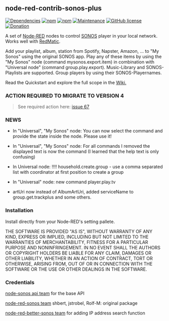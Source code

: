 ## node-red-contrib-sonos-plus

[![Dependencies](https://david-dm.org/hklages/node-red-contrib-sonos-plus.svg)](https://david-dm.org/hklages/node-red-contrib-sonos-plus)
[![npm](https://img.shields.io/npm/dt/node-red-contrib-sonos-plus.svg)](https://www.npmjs.com/package/node-red-contrib-sonos-plus)
[![npm](https://img.shields.io/npm/v/node-red-contrib-sonos-plus.svg)](https://www.npmjs.com/package/node-red-contrib-sonos-plus)
[![Maintenance](https://img.shields.io/badge/Maintained%3F-yes-green.svg)](https://GitHub.com/Naereen/StrapDown.js/graphs/commit-activity)
[![GitHub license](https://img.shields.io/badge/license-MIT-blue.svg)](https://raw.githubusercontent.com/hklages/node-red-contrib-sonos-plus/master/LICENSE)
[![Donation](https://img.shields.io/badge/donation-cappuccino-orange)](https://www.buymeacoffee.com/hklages)

A set of [Node-RED](https://nodered.org/) nodes to control [SONOS](https://www.sonos.com/) player in your local network. Works well with [RedMatic](https://github.com/rdmtc/RedMatic/blob/master/README.en.md).

Add your playlist, album, station from Spotify, Napster, Amazon, ... to "My Sonos" using the original SONOS app. Play any of these items by using the "My Sonos" node (command mysonos.export.item) in combination with "Universal node" (command group.play.export). Music-Library and SONOS-Playlists are supported. Group players by using their SONOS-Playernames.

Read the Quickstart and explore the full scope in the [Wiki.](https://github.com/hklages/node-red-contrib-sonos-plus/wiki)

### ACTION REQUIRED TO MIGRATE TO VERSION 4

> See required action here: [issue 67](https://github.com/hklages/node-red-contrib-sonos-plus/issues/67)

### NEWS

- In "Universal", "My Sonos" node: You can now select the command and provide the state inside the node. Please use it!

- In "Universal", "My Sonos" node: For all commands I removed the displayed text is now the command (I learned that the help text is only confusing)

- In Universal node: !!!! household.create.group - use a comma separated list with coordinator at first position to create a group

- In "Universal" node: new command player.play.tv

- artUri now instead of AlbumArtUri, added serviceName to group.get.trackplus and some others.

### Installation

Install directly from your Node-RED's setting pallete.

THE SOFTWARE IS PROVIDED "AS IS", WITHOUT WARRANTY OF ANY KIND, EXPRESS OR IMPLIED, INCLUDING BUT NOT LIMITED TO THE WARRANTIES OF MERCHANTABILITY, FITNESS FOR A PARTICULAR PURPOSE AND NONINFRINGEMENT. IN NO EVENT SHALL THE AUTHORS OR COPYRIGHT HOLDERS BE LIABLE FOR ANY CLAIM, DAMAGES OR OTHER LIABILITY, WHETHER IN AN ACTION OF CONTRACT, TORT OR OTHERWISE, ARISING FROM, OUT OF OR IN CONNECTION WITH THE SOFTWARE OR THE USE OR OTHER DEALINGS IN THE SOFTWARE.

### Credentials

[node-sonos api team](https://github.com/bencevans/node-sonos) for the base API

[node-red-sonos team](https://github.com/shbert/node-red-contrib-sonos) shbert, jstrobel, Rolf-M: original package

[node-red-better-sonos team](https://github.com/originallyus/node-red-contrib-better-sonos) for adding IP address search function
